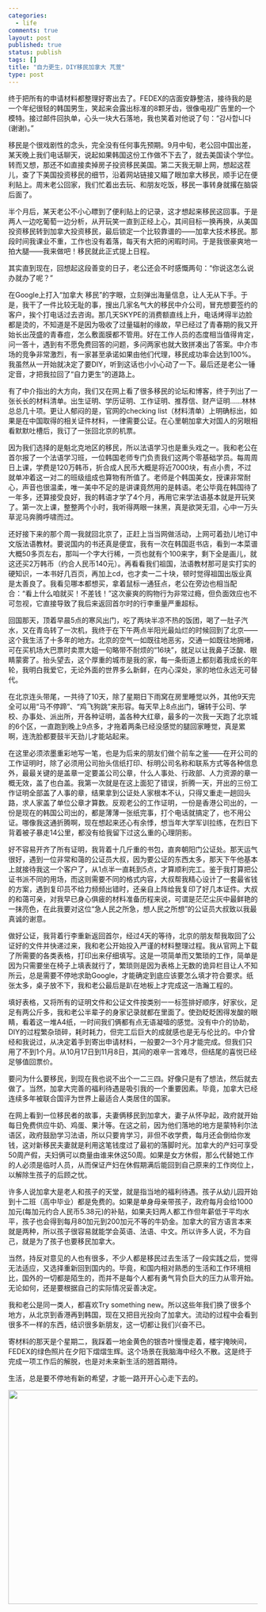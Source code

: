 ```yaml
--- 
categories: 
  - life
comments: true
layout: post
published: true
status: publish
tags: []
title: "自力更生，DIY移民加拿大 芃萱"
type: post
---
```

终于把所有的申请材料都整理好寄出去了。FEDEX的店面安静整洁，接待我的是一个年纪很轻的韩国男生，笑起来会露出标准的8颗牙齿，很像电视广告里的一个模特。接过邮件回执单，心头一块大石落地，我也笑着对他说了句：“감사합니다(谢谢)。”

移民是个很戏剧性的念头，完全没有任何事先预期。9月中旬，老公回中国出差，某天晚上我们电话聊天，说起如果韩国这份工作做不下去了，就去美国读个学位。转而又想，那还不如直接卖掉房子投资移民美国。第二天我无聊上网，想起这茬儿，查了下美国投资移民的细节，沿着网站链接又瞄了眼加拿大移民，顺手记在便利贴上。周末老公回家，我们忙着出去玩、和朋友吃饭，移民一事转身就撂在脑袋后面了。

半个月后，某天老公不小心瞟到了便利贴上的记录，这才想起来移民这回事。于是两人一边吃葡萄一边分析，从开玩笑一直到正经上心，其间目标一换再换，从美国投资移民转到加拿大投资移民，最后锁定一个比较靠谱的——加拿大技术移民。那段时间我课业不重，工作也没有着落，每天有大把的闲暇时间。于是我很豪爽地一拍大腿——我来做吧！移民就此正式提上日程。

其实直到现在，回想起这段善变的日子，老公还会不时感慨两句：“你说这怎么说办就办了呢？”

在Google上打入“加拿大 移民”的字眼，立刻弹出海量信息，让人无从下手。于是，我干了一件比较无耻的事，搜出几家名气大的移民中介公司，冒充想要签约的客户，挨个打电话过去咨询。那几天SKYPE的消费额直线上升，电话烤得半边脸都是烫的，不知道是不是因为吸收了过量辐射的缘故，早已经过了青春期的我又开始长出茂盛的青春痘，怎么敷面膜都不管用。好在工作人员的态度相当值得肯定，问一答十，遇到有不愿免费回答的问题，多问两家也就大致拼凑出了答案。中介市场的竞争非常激烈，有一家甚至承诺如果由他们代理，移民成功率会达到100%。我虽然从一开始就决定了要DIY，听到这话也小小心动了一下。最后还是老公一锤定音，才把我拉回了“自力更生”的道路上。

有了中介指出的大方向，我们又在网上看了很多移民的论坛和博客，终于列出了一张长长的材料清单。出生证明、学历证明、工作证明、推荐信、财产证明……林林总总几十项。更让人郁闷的是，官网的checking list（材料清单）上明确标出，如果是在中国取得的相关证件材料，一律需要公证。在心里朝加拿大对国人的另眼相看默默吐槽后，我订了一张回北京的机票。

因为我们选择的是魁北克地区的移民，所以法语学习也是重头戏之一。我和老公在首尔报了一个法语学习班，一位韩国老师专门负责我们这两个零基础学员。每周周日上课，学费是120万韩币，折合成人民币大概是将近7000块，有点小贵，不过就单冲着这一对二的班级组成也算物有所值了。老师是个韩国美女，授课非常耐心，声音也很温柔，唯一美中不足的是讲课竟然用的是韩语。老公毕竟在韩国待了一年多，还算接受良好，我的韩语才学了4个月，再用它来学法语基本就是开玩笑了。第一次上课，整整两个小时，我听得两眼一抹黑，真是欲哭无泪，心中一万头草泥马奔腾呼啸而过。

还好接下来的那个周一我就回北京了，正赶上当当网做活动，上网可着劲儿地订中文版法语教材。要说国内的书还真是便宜，我有一次在韩国逛书店，看到一本菜谱大概50多页左右，那叫一个字大行稀，一页也就有个100来字，剩下全是画儿，就这还买2万韩币（约合人民币140元）。再看看我们祖国，法语教材那可是实打实的硬知识，一本书好几百页，再加上cd，也才卖一二十块，顿时觉得祖国出版业真是太善良了。我看见哪本都想买，拿着鼠标一通狂点，老公在旁边也相当配合：“看上什么咱就买！不差钱！”这次豪爽的购物行为非常过瘾，但负面效应也不可忽视，它直接导致了我后来返回首尔时的行李重量严重超标。

回国那天，顶着早晨5点的寒风出门，吃了两块半凉不热的饭团，喝了一肚子汽水，又在青岛转了一次机，我终于在下午两点半阳光最灿烂的时候回到了北京——这个我生活了十多年的地方。北京的空气一如既往地恶劣，交通一如既往地拥堵，可在买机场大巴票时卖票大姐一句略带不耐烦的“16块”，就足以让我鼻子泛酸、眼睛蒙雾了。抬头望去，这个厚重的城市是我的家，每一条街道上都刻着我成长的年轮，我明白我爱它，无论外面的世界多么新鲜，在内心深处，家的地位永远无可替代。

在北京连头带尾，一共待了10天，除了星期日下雨窝在房里睡觉以外，其他9天完全可以用“马不停蹄”、“鸡飞狗跳”来形容。每天早上8点出门，辗转于公司、学校、办事处、派出所，开各种证明，盖各种大红章，最多的一次我一天跑了北京城的6个区，一直跑到晚上9点多，才拖着两条已经没感觉的腿回家睡觉，真是累啊，连洗脸都要鼓半天劲儿才能站起来。

在这里必须浓墨重彩地写一笔，也是为后来的朋友们做个前车之鉴——在开公司的工作证明时，除了必须用公司抬头信纸打印、标明公司名称和联系方式等各种信息外，最最关键的是盖章一定要盖公司公章，什么人事处、行政部、人力资源的章一概无效，盖了也白盖。我第一次就是在这上面犯了错误，折腾一天，开出的三份工作证明全部盖了人事的章，结果拿到公证处人家根本不认，只得又重走一趟回头路，求人家盖了单位公章才算数。反观老公的工作证明，一份是香港公司出的，一份是现在的韩国公司出的，都是薄薄一张纸完事，打个电话就搞定了，也不用公证。哪像我这通折腾啊，现在想起来还心有余悸，想当年大学军训拉练，在烈日下背着被子暴走14公里，都没有给我留下过这么重的心理阴影。

好不容易开齐了所有证明，我背着十几斤重的书包，直奔朝阳门公证处。那天运气很好，遇到一位非常和蔼的公证员大叔，因为要公证的东西太多，那天下午他基本上就接待我这一个客户了，从1点半一直耗到5点，才算顺利完工。鉴于我打算把公证书派不同的用场，而这则需要不同的格式内容，大叔帮我精心设计了一套最省钱的方案，遇到复印员不给力频频出错时，还亲自上阵给我复印了好几本证件。大叔的和蔼可亲，对我早已身心俱疲的材料准备历程来说，可谓是茫茫尘灰中最鲜艳的一抹亮色，在此我要对这位“急人民之所急，想人民之所想”的公证员大叔致以我最真诚的谢意。

做好公证，我背着行李重新返回首尔，经过4天的等待，北京的朋友帮我取回了公证好的文件并快递过来，我和老公开始投入严谨的材料整理过程。我从官网上下载了所需要的各类表格，打印出来仔细填写。这是一项简单而又繁琐的工作，简单是因为只需要坐在椅子上填表就行了，繁琐则是因为表格上无数的诡异栏目让人不知所云，总是需要不停地求助Google，才能确定到底应该要怎么填才符合要求。纸张太多，桌子放不下，我和老公最后是趴在地板上才完成这一浩瀚工程的。

填好表格，又将所有的证明文件和公证文件按类别一一标签排好顺序，好家伙，足足有两公斤多，我和老公半辈子的身家记录就都在里面了。使劲眨眨困得发酸的眼睛，看着这一堆A4纸，一时间我们俩都有点无语凝噎的感觉。没有中介的协助，DIY的过程繁杂琐碎，耗时耗力，但完工后巨大的成就感也是无与伦比的。中介曾经和我说过，从决定着手到寄出申请材料，一般要2—3个月才能完成。但我们只用了不到1个月。从10月17日到11月8日，其间的艰辛一言难尽，但结尾的喜悦已经足够值回票价。

要问为什么要移民，到现在我也说不出个一二三四。好像只是有了想法，然后就去做了。当然，加拿大完善的福利待遇是吸引我的一个重要因素。毕竟，加拿大已经连续多年被联合国评为世界上最适合人类居住的国家。

在网上看到一位移民者的故事，夫妻俩移民到加拿大，妻子从怀孕起，政府就开始每日免费供应牛奶、鸡蛋、果汁等。在这之前，因为他们落地的地方是蒙特利尔法语区，政府鼓励学习法语，所以只要肯学习，非但不收学费，每月还会倒给你发钱，这对新移民夫妻就是利用这笔钱度过了最初的落脚时光。加拿大的产妇可享受50周产假，夫妇俩可以商量由谁来休这50周。如果是女方休假，那么代替她工作的人必须是临时人员，从而保证产妇在休假期满后能回到自己原来的工作岗位上，以解除生孩子的后顾之忧。

许多人说加拿大是老人和孩子的天堂，就是指当地的福利待遇。孩子从幼儿园开始到十二班（高中毕业）都是免费的。如果是单身母亲带孩子，政府每月会给1000加元(每加元约合人民币5.38元)的补贴，如果夫妇两人都工作但年薪低于平均水平，孩子也会得到每月80加元到200加元不等的牛奶金。加拿大的官方语言本来就是两种，所以孩子很容易就能学会英语、法语、中文。所以许多人说，不为自己，就是为了孩子也要移民加拿大。

当然，持反对意见的人也有很多，不少人都是移民过去生活了一段实践之后，觉得无法适应，又选择重新回到国内的。毕竟，和国内相对熟悉的生活和工作环境相比，国外的一切都是陌生的，而并不是每个人都有勇气背负巨大的压力从零开始。无论如何，还是要根据自己的实际情况妥善决定。

我和老公是同一类人，都喜欢Try something new。所以这些年我们换了很多个地方，从北京到香港再到韩国，现在又把目光投向了加拿大。流动的过程中会看到很多不一样的东西，结识很多新朋友，这一切都让我们兴奋不已。

寄材料的那天是个星期二，我踩着一地金黄色的银杏叶慢慢走着，楼宇掩映间，FEDEX的绿色照片在夕阳下熠熠生辉。这个场景在我脑海中经久不散。这是终于完成一项工作后的解脱，也是对未来新生活的翘首期待。

生活，总是要不停地有新的希望，才能一路开开心心走下去的。

<img class="alignnone" title="我拍在伏见稻荷山门" src="https://lh4.googleusercontent.com/-S_n3JUtgsws/TsRAMM7hptI/AAAAAAAAEMg/8lwp7tN_Jsc/s576/DSCN0537.jpg" alt="" width="576" height="432">
